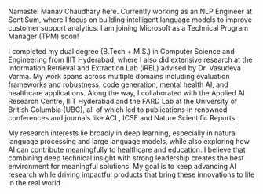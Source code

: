 Namaste! Manav Chaudhary here. Currently working as an NLP Engineer at SentiSum, where I focus on building intelligent language models to improve customer support analytics. I am joining Microsoft as a Technical Program Manager (TPM) soon!

I completed my dual degree (B.Tech + M.S.) in Computer Science and Engineering from IIIT Hyderabad, where I also did extensive research at the Information Retrieval and Extraction Lab (iREL) advised by Dr. Vasudeva Varma. My work spans across multiple domains including evaluation frameworks and robustness, code generation, mental health AI, and healthcare applications. Along the way, I collaborated with the Applied AI Research Centre, IIIT Hyderabad and the FARD Lab at the University of British Columbia (UBC), all of which led to publications in renowned conferences and journals like ACL, ICSE and Nature Scientific Reports.

My research interests lie broadly in deep learning, especially in natural language processing and large language models, while also exploring how AI can contribute meaningfully to healthcare and education. I believe that combining deep technical insight with strong leadership creates the best environment for meaningful solutions. My goal is to keep advancing AI research while driving impactful products that bring these innovations to life in the real world.
